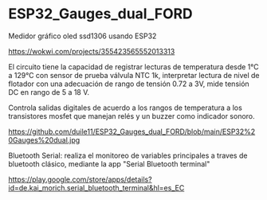 # ESP32_Gauges_dual_FORD
Medidor gráfico oled ssd1306 usando ESP32

https://wokwi.com/projects/355423565552013313

El circuito tiene la capacidad de registrar lecturas de temperatura desde 1°C a 129°C con sensor de prueba válvula NTC 1k, interpretar lectura de nivel de flotador con una adecuación de rango de tensión 0.72 a 3V, mide tensión DC en rango de 5 a 18 V.

Controla salidas digitales de acuerdo a los rangos de temperatura a los transistores mosfet que manejan relés y un buzzer como indicador sonoro.

https://github.com/duile11/ESP32_Gauges_dual_FORD/blob/main/ESP32%20Gauges%20dual.jpg

Bluetooth Serial:
realiza el monitoreo de variables principales a traves de bluetooth clásico, mediante la app "Serial Bluetooth terminal"

https://play.google.com/store/apps/details?id=de.kai_morich.serial_bluetooth_terminal&hl=es_EC

